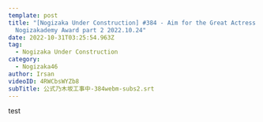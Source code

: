 ```yaml
---
template: post
title: "[Nogizaka Under Construction] #384 - Aim for the Great Actress!
  Nogizakademy Award part 2 2022.10.24"
date: 2022-10-31T03:25:54.963Z
tag:
  - Nogizaka Under Construction
category:
  - Nogizaka46
author: Irsan
videoID: 4RWCbsWYZb8
subTitle: 公式乃木坂工事中-384webm-subs2.srt
---
```

test